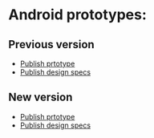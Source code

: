 # Android prototypes:



## Previous version
- [Publish prtotype](https://xd.adobe.com/view/25acb100-fc5d-4178-b649-4ed0e4a52c9b/screen/6cce98ce-d3ca-430f-8b67-e12fddfddc1d/Verify-Code)
- [Publish design specs](https://xd.adobe.com/spec/a2ae35f7-b150-4082-848f-d8f826867106/screen/c5e4d8ad-7b58-440a-9687-893b4ffe5ddc)



## New version
- [Publish prtotype](https://xd.adobe.com/view/25acb100-fc5d-4178-b649-4ed0e4a52c9b/)
- [Publish design specs](https://xd.adobe.com/spec/a2ae35f7-b150-4082-848f-d8f826867106/)
